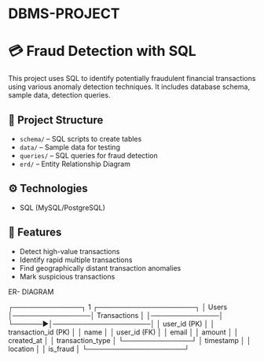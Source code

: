 # DBMS-PROJECT
# 💳 Fraud Detection with SQL

This project uses SQL to identify potentially fraudulent financial transactions using various anomaly detection techniques. It includes database schema, sample data, detection queries.

## 📁 Project Structure

- `schema/` – SQL scripts to create tables
- `data/` – Sample data for testing
- `queries/` – SQL queries for fraud detection
- `erd/` – Entity Relationship Diagram

## ⚙️ Technologies

- SQL (MySQL/PostgreSQL)

## 🚀 Features

- Detect high-value transactions
- Identify rapid multiple transactions
- Find geographically distant transaction anomalies
- Mark suspicious transactions

ER- DIAGRAM 

┌──────────────┐          1      ┌────────────────────┐
│   Users      │────────────────│    Transactions     │
│──────────────│        └──────▶│────────────────────│
│ user_id (PK) │                │ transaction_id (PK) │
│ name         │                │ user_id (FK)        │
│ email        │                │ amount              │
│ created_at   │                │ transaction_type    │
└──────────────┘                │ timestamp           │
                                │ location            │
                                │ is_fraud            │
                                └────────────────────┘
